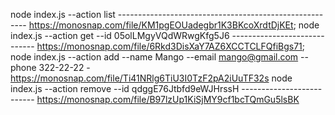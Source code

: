 node index.js --action list ------------------------------------------------------- https://monosnap.com/file/KM1pgEOUadegbr1K3BKcoXrdtDjKEt;
node index.js --action get --id 05olLMgyVQdWRwgKfg5J6 ----------------------------- https://monosnap.com/file/6Rkd3DisXaY7AZ6XCCTCLFQfiBgs71;
node index.js --action add --name Mango --email mango@gmail.com --phone 322-22-22 - https://monosnap.com/file/Ti41NRlg6TiU3I0TzF2pA2iUuTF32s
node index.js --action remove --id qdggE76Jtbfd9eWJHrssH -------------------------- https://monosnap.com/file/B97lzUp1KiSjMY9cf1bcTQmGu5lsBK
